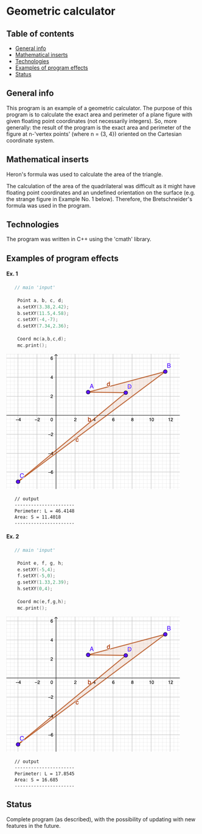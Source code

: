 # Geometric calculator

## Table of contents
* [General info](#general-info)
* [Mathematical inserts](#mathematical-inserts)
* [Technologies](#technologies)
* [Examples of program effects](#examples-of-program-effects)
* [Status](#status)

## General info
This program is an example of a geometric calculator. 
The purpose of this program is to calculate the exact area and perimeter of a plane figure with given floating point coordinates (not necessarily integers). 
So, more generally: the result of the program is the exact area and perimeter of the figure at n-'vertex points' (where n = {3, 4}) oriented on the Cartesian coordinate system.

## Mathematical inserts
Heron's formula was used to calculate the area of the triangle.

The calculation of the area of the quadrilateral was difficult as it might have floating point coordinates and an undefined orientation on the surface (e.g. the strange figure in Example No. 1 below).
Therefore, the Bretschneider's formula was used in the program.

## Technologies
The program was written in C++ using the 'cmath' library.

## Examples of program effects

#### Ex. 1
```cpp
   // main 'input'
   
    Point a, b, c, d;
    a.setXY(3.38,2.42);
    b.setXY(11.5,4.58);
    c.setXY(-4,-7);
    d.setXY(7.34,2.36);

    Coord mc(a,b,c,d);
    mc.print();
```
![ex1](examples/ex1.png)
```meanwhile
   // output
   ----------------------
   Perimeter: L = 46.4148
   Area: S = 11.4018
   ----------------------
```
#### Ex. 2
```cpp
   // main 'input'
   
    Point e, f, g, h;
    e.setXY(-5,4);
    f.setXY(-5,0);
    g.setXY(1.33,2.39);
    h.setXY(0,4);

    Coord mc(e,f,g,h);
    mc.print();
```
![ex2](examples/ex1.png)
```meanwhile
   // output
   ----------------------
   Perimeter: L = 17.8545
   Area: S = 16.685
   ----------------------
```

## Status
Complete program (as described), with the possibility of updating with new features in the future.
